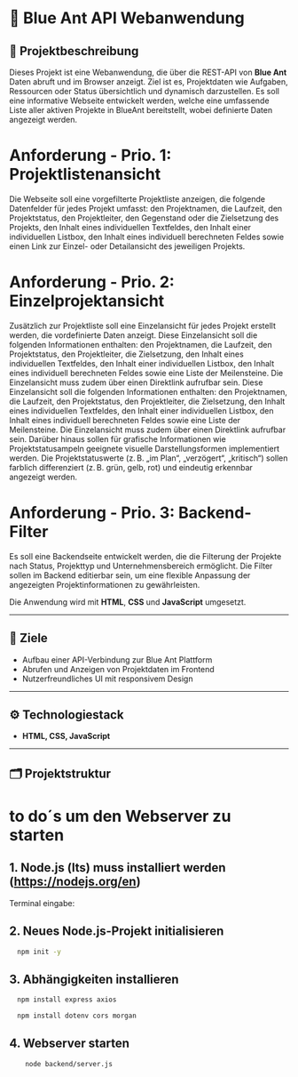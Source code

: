 # 🔵 Blue Ant API Webanwendung

## 📘 Projektbeschreibung

Dieses Projekt ist eine Webanwendung, die über die REST-API von **Blue Ant** Daten abruft und im Browser anzeigt. Ziel ist es, Projektdaten wie Aufgaben, Ressourcen oder Status übersichtlich und dynamisch darzustellen.
Es soll eine informative Webseite entwickelt werden, welche eine umfassende Liste aller aktiven Projekte in BlueAnt bereitstellt, wobei definierte Daten angezeigt werden.

# Anforderung - Prio. 1: Projektlistenansicht
Die Webseite soll eine vorgefilterte Projektliste anzeigen, die folgende Datenfelder für jedes Projekt umfasst: den Projektnamen, die Laufzeit, den Projektstatus, den Projektleiter, den Gegenstand oder die Zielsetzung des Projekts, den Inhalt eines individuellen Textfeldes, den Inhalt einer individuellen Listbox, den Inhalt eines individuell berechneten Feldes sowie einen Link zur Einzel- oder Detailansicht des jeweiligen Projekts.

# Anforderung - Prio. 2: Einzelprojektansicht
Zusätzlich zur Projektliste soll eine Einzelansicht für jedes Projekt erstellt werden, die vordefinierte Daten anzeigt. Diese Einzelansicht soll die folgenden Informationen enthalten: den Projektnamen, die Laufzeit, den Projektstatus, den Projektleiter, die Zielsetzung, den Inhalt eines individuellen Textfeldes, den Inhalt einer individuellen Listbox, den Inhalt eines individuell berechneten Feldes sowie eine Liste der Meilensteine. Die Einzelansicht muss zudem über einen Direktlink aufrufbar sein. Diese Einzelansicht soll die folgenden Informationen enthalten: den Projektnamen, die Laufzeit, den Projektstatus, den Projektleiter, die Zielsetzung, den Inhalt eines individuellen Textfeldes, den Inhalt einer individuellen Listbox, den Inhalt eines individuell berechneten Feldes sowie eine Liste der Meilensteine. Die Einzelansicht muss zudem über einen Direktlink aufrufbar sein.
Darüber hinaus sollen für grafische Informationen wie Projektstatusampeln geeignete visuelle Darstellungsformen implementiert werden. Die Projektstatuswerte (z. B. „im Plan“, „verzögert“, „kritisch“) sollen farblich differenziert (z. B. grün, gelb, rot) und eindeutig erkennbar angezeigt werden.

# Anforderung - Prio. 3: Backend-Filter
Es soll eine Backendseite entwickelt werden, die die Filterung der Projekte nach Status, Projekttyp und Unternehmensbereich ermöglicht. Die Filter sollen im Backend editierbar sein, um eine flexible Anpassung der angezeigten Projektinformationen zu gewährleisten.


Die Anwendung wird mit **HTML**, **CSS** und **JavaScript** umgesetzt.

---

## 🎯 Ziele

- Aufbau einer API-Verbindung zur Blue Ant Plattform
- Abrufen und Anzeigen von Projektdaten im Frontend
- Nutzerfreundliches UI mit responsivem Design

---

## ⚙️ Technologiestack

- **HTML, CSS, JavaScript**


---


## 🗂️ Projektstruktur

# to do´s um den Webserver zu starten
## 1. **Node.js (lts)** muss installiert werden (https://nodejs.org/en)
Terminal eingabe:
## 2. Neues Node.js-Projekt initialisieren
```bash 
  npm init -y
```
## 3. Abhängigkeiten installieren
```bash 
  npm install express axios
```
```bash 
  npm install dotenv cors morgan
```
## 4. Webserver starten
```bash
    node backend/server.js
```
